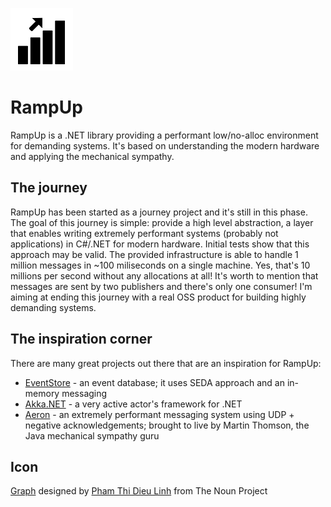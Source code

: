 ![Icon](icons/package_icon.png)

# RampUp
RampUp is a .NET library providing a performant low/no-alloc environment for demanding systems. It's based on understanding the modern hardware and applying the mechanical sympathy.

## The journey
RampUp has been started as a journey project and it's still in this phase. The goal of this journey is simple: provide a high level abstraction, a layer that enables writing extremely performant systems (probably not applications) in C#/.NET for modern hardware. Initial tests show that this approach may be valid. The provided infrastructure is able to handle 1 million messages in ~100 miliseconds on a single machine. Yes, that's 10 millions per second without any allocations at all! It's worth to mention that messages are sent by two publishers and there's only one consumer!
I'm aiming at ending this journey with a real OSS product for building highly demanding systems.

## The inspiration corner
There are many great projects out there that are an inspiration for RampUp:
- [EventStore](https://github.com/EventStore/EventStore) - an event database; it uses SEDA approach and an in-memory messaging
- [Akka.NET](https://github.com/akkadotnet/akka.net) - a very active actor's framework for .NET
- [Aeron](https://github.com/real-logic/Aeron) - an extremely performant messaging system using UDP + negative acknowledgements; brought to live by Martin Thomson, the Java mechanical sympathy guru

## Icon
<a href="https://thenounproject.com/term/graph/32972/" target="_blank">Graph</a> designed by <a href="https://thenounproject.com/phdieuli/" target="_blank">Pham Thi Dieu Linh</a> from The Noun Project